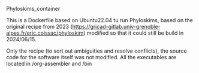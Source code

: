 Phyloskims_container

This is a Dockerfile based on Ubuntu22.04 tu run Phyloskims, based on the original recipe from 2023
(https://gricad-gitlab.univ-grenoble-alpes.fr/eric.coissac/phyloskim) modified so that it could still
be build in 2024/06/15.

Only the recipe (to sort out ambiguities and resolve conflicts), the source code for the software itself
was not modified. All the executables are located in /org-assembler and /bin

